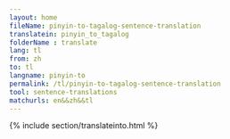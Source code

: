 ```yaml
---
layout: home
fileName: pinyin-to-tagalog-sentence-translation
translatein: pinyin_to_tagalog
folderName : translate
lang: tl
from: zh
to: tl
langname: pinyin-to
permalink: /tl/pinyin-to-tagalog-sentence-translation
tool: sentence-translations
matchurls: en&&zh&&tl
---
```

{% include section/translateinto.html %}
